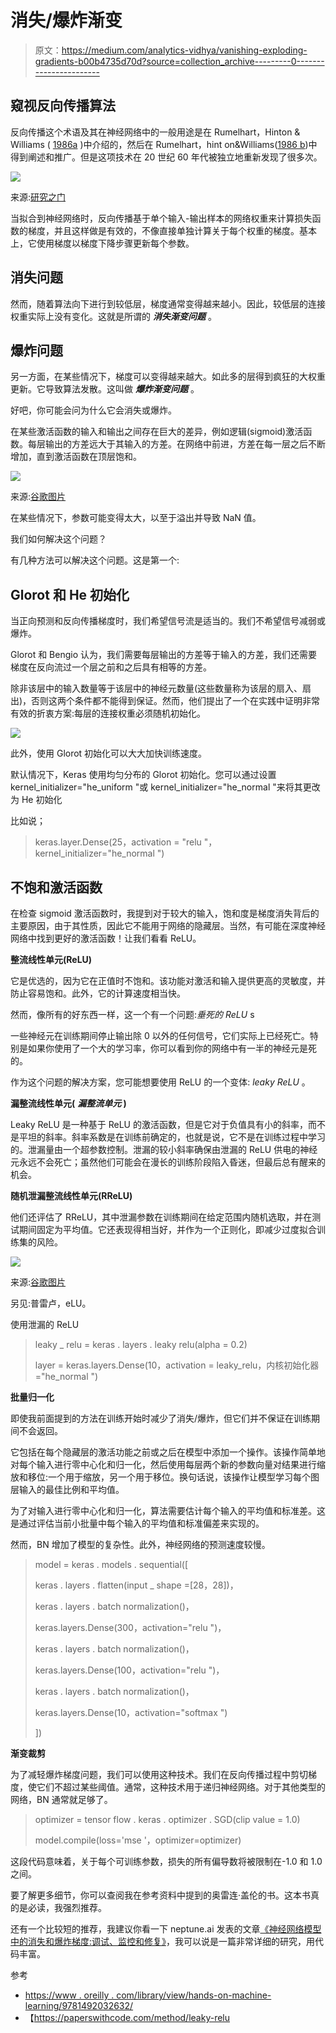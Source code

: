 # 消失/爆炸渐变

> 原文：<https://medium.com/analytics-vidhya/vanishing-exploding-gradients-b00b4735d70d?source=collection_archive---------0----------------------->

## 窥视反向传播算法

反向传播这个术语及其在神经网络中的一般用途是在 Rumelhart，Hinton & Williams ( [1986a](https://www.semanticscholar.org/paper/Learning-representations-by-back-propagating-errors-Rumelhart-Hinton/052b1d8ce63b07fec3de9dbb583772d860b7c769) )中介绍的，然后在 Rumelhart，hint on&Williams([1986 b](https://archive.org/details/paralleldistribu00rume))中得到阐述和推广。但是这项技术在 20 世纪 60 年代被独立地重新发现了很多次。

![](img/f28a038199e9714e783af5d543949421.png)

来源:[研究之门](https://www.researchgate.net/figure/Schematic-diagram-of-backpropagation-training-algorithm-and-typical-neuron-model_fig2_275721804)

当拟合到神经网络时，反向传播基于单个输入-输出样本的网络权重来计算损失函数的梯度，并且这样做是有效的，不像直接单独计算关于每个权重的梯度。基本上，它使用梯度以梯度下降步骤更新每个参数。

## 消失问题

然而，随着算法向下进行到较低层，梯度通常变得越来越小。因此，较低层的连接权重实际上没有变化。这就是所谓的 ***消失渐变问题*** 。

## 爆炸问题

另一方面，在某些情况下，梯度可以变得越来越大。如此多的层得到疯狂的大权重更新。它导致算法发散。这叫做 ***爆炸渐变问题*** 。

好吧，你可能会问为什么它会消失或爆炸。

在某些激活函数的输入和输出之间存在巨大的差异，例如逻辑(sigmoid)激活函数。每层输出的方差远大于其输入的方差。在网络中前进，方差在每一层之后不断增加，直到激活函数在顶层饱和。

![](img/297ca42c120fc7b66b0f3fcf9f94f669.png)

来源:[谷歌图片](https://www.google.com/search?q=sigmoid+function&tbm=isch&ved=2ahUKEwja5KyO4Pr1AhVS0OAKHe7XAAwQ2-cCegQIABAA&oq=sigmoid+&gs_lcp=CgNpbWcQARgAMgQIABBDMgUIABCABDIECAAQQzIFCAAQgAQyBQgAEIAEMgQIABBDMgQIABBDMgUIABCABDIECAAQQzIECAAQQzoECAAQHjoGCAAQCBAeUJEMWLIVYMQmaABwAHgAgAF4iAHOB5IBAzEuOJgBAKABAaoBC2d3cy13aXotaW1nwAEB&sclient=img&ei=jPYHYtruJdKggwfur4Ng&bih=937&biw=1920&rlz=1C1GCEA_enTR961TR961#imgrc=bgaPC4vKBrRtcM&imgdii=_CGSSGgwGrwd5M)

在某些情况下，参数可能变得太大，以至于溢出并导致 NaN 值。

我们如何解决这个问题？

有几种方法可以解决这个问题。这是第一个:

## Glorot 和 He 初始化

当正向预测和反向传播梯度时，我们希望信号流是适当的。我们不希望信号减弱或爆炸。

Glorot 和 Bengio 认为，我们需要每层输出的方差等于输入的方差，我们还需要梯度在反向流过一个层之前和之后具有相等的方差。

除非该层中的输入数量等于该层中的神经元数量(这些数量称为该层的扇入、扇出)，否则这两个条件都不能得到保证。然而，他们提出了一个在实践中证明非常有效的折衷方案:每层的连接权重必须随机初始化。

![](img/05760abf8305eec957f3766e8f60dfb1.png)

此外，使用 Glorot 初始化可以大大加快训练速度。

默认情况下，Keras 使用均匀分布的 Glorot 初始化。您可以通过设置 kernel_initializer="he_uniform "或 kernel_initializer="he_normal "来将其更改为 He 初始化

比如说；

> keras.layer.Dense(25，activation = "relu "，kernel_initializer="he_normal ")

## 不饱和激活函数

在检查 sigmoid 激活函数时，我提到对于较大的输入，饱和度是梯度消失背后的主要原因，由于其性质，因此它不能用于网络的隐藏层。当然，有可能在深度神经网络中找到更好的激活函数！让我们看看 ReLU。

**整流线性单元(ReLU)**

它是优选的，因为它在正值时不饱和。该功能对激活和输入提供更高的灵敏度，并防止容易饱和。此外，它的计算速度相当快。

然而，像所有的好东西一样，这一个有一个问题:*垂死的 ReLU* s

一些神经元在训练期间停止输出除 0 以外的任何信号，它们实际上已经死亡。特别是如果你使用了一个大的学习率，你可以看到你的网络中有一半的神经元是死的。

作为这个问题的解决方案，您可能想要使用 ReLU 的一个变体: *leaky ReLU* 。

**漏整流线性单元(** ***漏整流单元* )**

Leaky ReLU 是一种基于 ReLU 的激活函数，但是它对于负值具有小的斜率，而不是平坦的斜率。斜率系数是在训练前确定的，也就是说，它不是在训练过程中学习的。泄漏量由一个超参数控制。泄漏的较小斜率确保由泄漏的 ReLU 供电的神经元永远不会死亡；虽然他们可能会在漫长的训练阶段陷入昏迷，但最后总有醒来的机会。

**随机泄漏整流线性单元(RReLU)**

他们还评估了 RReLU，其中泄漏参数在训练期间在给定范围内随机选取，并在测试期间固定为平均值。它还表现得相当好，并作为一个正则化，即减少过度拟合训练集的风险。

![](img/ea6b14b354da6c1acdc47795fa46bdfa.png)

来源:[谷歌图片](https://www.google.com/search?q=leaky+relu&tbm=isch&ved=2ahUKEwi6ooP4mYT2AhVKyBQKHaBsBYcQ2-cCegQIABAA&oq=leaky+relu&gs_lcp=CgNpbWcQAzIFCAAQgAQyBAgAEB4yBAgAEB4yBAgAEB4yBAgAEB4yBAgAEB4yBAgAEB4yBAgAEB4yBAgAEB4yBAgAEB46BwgjEO8DECc6BggAEAcQHlDzBViADmCcFmgAcAB4AIABhwGIAYEHkgEDMC43mAEAoAEBqgELZ3dzLXdpei1pbWfAAQE&sclient=img&ei=JOsMYrqAK8qQU6DZlbgI&bih=927&biw=1920&client=firefox-b-d#imgrc=p-ApAAMq3vlSMM)

另见:普雷卢，eLU。

使用泄漏的 ReLU

> leaky _ relu = keras . layers . leaky relu(alpha = 0.2)
> 
> layer = keras.layers.Dense(10，activation = leaky_relu，内核初始化器="he_normal ")

**批量归一化**

即使我前面提到的方法在训练开始时减少了消失/爆炸，但它们并不保证在训练期间不会返回。

它包括在每个隐藏层的激活功能之前或之后在模型中添加一个操作。该操作简单地对每个输入进行零中心化和归一化，然后使用每层两个新的参数向量对结果进行缩放和移位:一个用于缩放，另一个用于移位。换句话说，该操作让模型学习每个图层输入的最佳比例和平均值。

为了对输入进行零中心化和归一化，算法需要估计每个输入的平均值和标准差。这是通过评估当前小批量中每个输入的平均值和标准偏差来实现的。

然而，BN 增加了模型的复杂性。此外，神经网络的预测速度较慢。

> model = keras . models . sequential([
> 
> keras . layers . flatten(input _ shape =[28，28])，
> 
> keras . layers . batch normalization()，
> 
> keras.layers.Dense(300，activation="relu ")，
> 
> keras . layers . batch normalization()，
> 
> keras.layers.Dense(100，activation="relu ")，
> 
> keras . layers . batch normalization()，
> 
> keras.layers.Dense(10，activation="softmax ")
> 
> ])

**渐变裁剪**

为了减轻爆炸梯度问题，我们可以使用这种技术。我们在反向传播过程中剪切梯度，使它们不超过某些阈值。通常，这种技术用于递归神经网络。对于其他类型的网络，BN 通常就足够了。

> optimizer = tensor flow . keras . optimizer . SGD(clip value = 1.0)
> 
> model.compile(loss='mse '，optimizer=optimizer)

这段代码意味着，关于每个可训练参数，损失的所有偏导数将被限制在-1.0 和 1.0 之间。

要了解更多细节，你可以查阅我在参考资料中提到的奥雷连·盖伦的书。这本书真的是必读，我强烈推荐。

还有一个比较短的推荐，我建议你看一下 neptune.ai 发表的文章[《神经网络模型中的消失和爆炸梯度:调试、监控和修复》](https://neptune.ai/blog/vanishing-and-exploding-gradients-debugging-monitoring-fixing)，我可以说是一篇非常详细的研究，用代码丰富。

参考

*   [https://www . oreilly . com/library/view/hands-on-machine-learning/9781492032632/](https://www.oreilly.com/library/view/hands-on-machine-learning/9781492032632/)
*   【https://paperswithcode.com/method/leaky-relu 